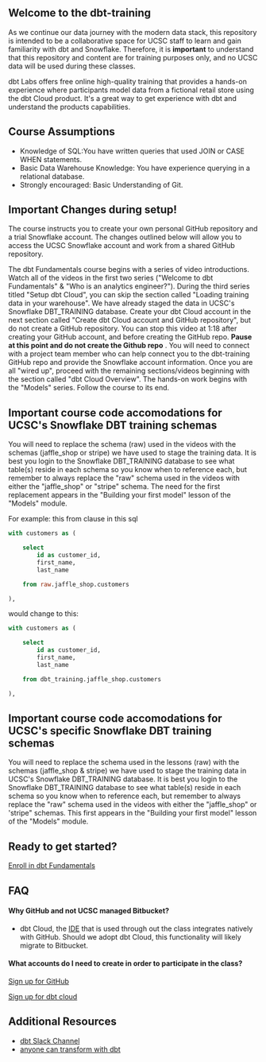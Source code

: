 ## Welcome to the dbt-training

As we continue our data journey with the modern data stack, this repository is intended to be a collaborative space for UCSC staff to learn and gain familiarity with dbt and Snowflake. Therefore, it is **important** to understand that this repository and content are for training purposes only, and no UCSC data will be used during these classes.  

dbt Labs offers free online high-quality training that provides a hands-on experience where participants model data from a fictional retail store using the dbt Cloud product. It's a great way to get experience with dbt and understand the products capabilities.

## Course Assumptions

- Knowledge of SQL:You have written queries that used JOIN or CASE WHEN statements.
- Basic Data Warehouse Knowledge: You have experience querying in a relational database.
- Strongly encouraged: Basic Understanding of Git.


## Important Changes during setup!
The course instructs you to create your own personal GitHub repository and a trial Snowflake account. The changes outlined below will allow you to access the UCSC Snowflake account and work from a shared GitHub repository. 


The dbt Fundamentals course begins with a series of video introductions. Watch all of the videos in the first two series ("Welcome to dbt Fundamentals" & "Who is an analytics engineer?"). During the third series titled "Setup dbt Cloud", you can skip the section called "Loading training data in your warehouse". We have already staged the data in UCSC's Snowflake DBT_TRAINING database. Create your dbt Cloud account in the next section called "Create dbt Cloud account and GitHub repository", but do not create a GitHub repository. You can stop this video at 1:18 after creating your GitHub account, and before creating the GitHub repo. **Pause at this point and do not create the Github repo** . You will need to connect with a project team member who can help connect you to the dbt-training GitHub repo and provide the Snowflake account information.  Once you are all "wired up", proceed with the remaining sections/videos beginning with the section called "dbt Cloud Overview". The hands-on work begins with the "Models" series. Follow the course to its end. 



## Important course code accomodations for UCSC's Snowflake DBT training schemas
You will need to replace the schema (raw) used in the videos with the schemas (jaffle_shop or stripe) we have used to stage the training data. It is best you login to the Snowflake DBT_TRAINING database to see what table(s) reside in each schema so you know when to reference each, but remember to always replace the "raw" schema used in the videos with either the "jaffle_shop" or "stripe" schema. The need for the first replacement appears in the "Building your first model" lesson of the "Models" module.

For example: this from clause in this sql
```sql
with customers as (

    select
        id as customer_id,
        first_name,
        last_name

    from raw.jaffle_shop.customers

),
```
would change to this:

```sql
with customers as (

    select
        id as customer_id,
        first_name,
        last_name

    from dbt_training.jaffle_shop.customers

),
```

## Important course code accomodations for UCSC's specific Snowflake DBT training schemas

You will need to replace the schema used in the lessons (raw) with the schemas (jaffle_shop & stripe) we have used to stage the training data in UCSC's Snowflake DBT_TRAINING database.
It is best you login to the Snowflake DBT_TRAINING database to see what table(s) reside in each schema so you know when to reference each, but remember to always replace the "raw" schema used in the videos with either the "jaffle_shop" or 'stripe" schemas. This first appears in the "Building your first model" lesson of the "Models" module.

## Ready to get started?

[Enroll in dbt Fundamentals](https://courses.getdbt.com/courses/fundamentals)

## FAQ

#### Why GitHub and not UCSC managed Bitbucket?
- dbt Cloud, the [IDE](https://en.wikipedia.org/wiki/Integrated_development_environment) that is used through out the class integrates natively with GitHub. Should we adopt dbt Cloud, this functionality will likely migrate to Bitbucket.

#### What accounts do I need to create in order to participate in the class?  

[Sign up for GitHub](https://github.com)

[Sign up for dbt cloud](https://cloud.getdbt.com/signup/)

## Additional Resources

- [dbt Slack Channel](https://www.getdbt.com/community/join-the-community)
- [anyone can transform with dbt](https://getdbt.wistia.com/medias/f90bwl0y17)
